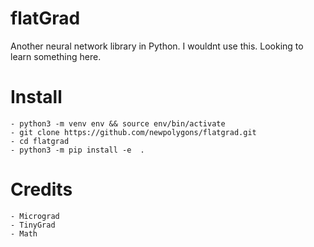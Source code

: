 # flatGrad
Another neural network library in Python. I wouldnt use this. Looking to learn something here.


# Install


    - python3 -m venv env && source env/bin/activate
    - git clone https://github.com/newpolygons/flatgrad.git
    - cd flatgrad
    - python3 -m pip install -e  .

# Credits 
    - Micrograd
    - TinyGrad
    - Math
